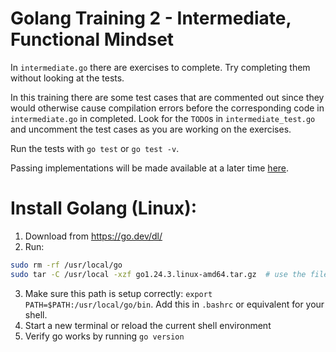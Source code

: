 # Golang Training 2 - Intermediate, Functional Mindset
In `intermediate.go` there are exercises to complete. Try completing them without looking at the tests.

In this training there are some test cases that are commented out since they would otherwise cause compilation errors before the corresponding code in `intermediate.go` in completed. Look for the `TODO`s in `intermediate_test.go` and uncomment the test cases as you are working on the exercises.

Run the tests with `go test` or `go test -v`.

Passing implementations will be made available at a later time [here](https://github.com/calvincramer/golang-training-2-completed).

# Install Golang (Linux):
1. Download from https://go.dev/dl/
2. Run:
```sh
sudo rm -rf /usr/local/go
sudo tar -C /usr/local -xzf go1.24.3.linux-amd64.tar.gz  # use the file downloaded from step 1
```
3. Make sure this path is setup correctly: `export PATH=$PATH:/usr/local/go/bin`. Add this in `.bashrc` or equivalent for your shell.
4. Start a new terminal or reload the current shell environment
5. Verify go works by running `go version`
